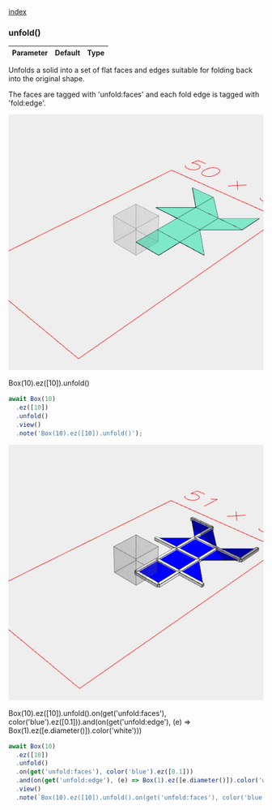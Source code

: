 [index](../../nb/api/index.md)
### unfold()
Parameter|Default|Type
---|---|---

Unfolds a solid into a set of flat faces and edges suitable for folding back into the original shape.

The faces are tagged with 'unfold:faces' and each fold edge is tagged with 'fold:edge'.

![Image](unfold.md.$2.png)

Box(10).ez([10]).unfold()

```JavaScript
await Box(10)
  .ez([10])
  .unfold()
  .view()
  .note('Box(10).ez([10]).unfold()');
```

![Image](unfold.md.$3.png)

Box(10).ez([10]).unfold().on(get('unfold:faces'), color('blue').ez([0.1])).and(on(get('unfold:edge'), (e) => Box(1).ez([e.diameter()]).color('white')))

```JavaScript
await Box(10)
  .ez([10])
  .unfold()
  .on(get('unfold:faces'), color('blue').ez([0.1]))
  .and(on(get('unfold:edge'), (e) => Box(1).ez([e.diameter()]).color('white')))
  .view()
  .note(`Box(10).ez([10]).unfold().on(get('unfold:faces'), color('blue').ez([0.1])).and(on(get('unfold:edge'), (e) => Box(1).ez([e.diameter()]).color('white')))`);
```
